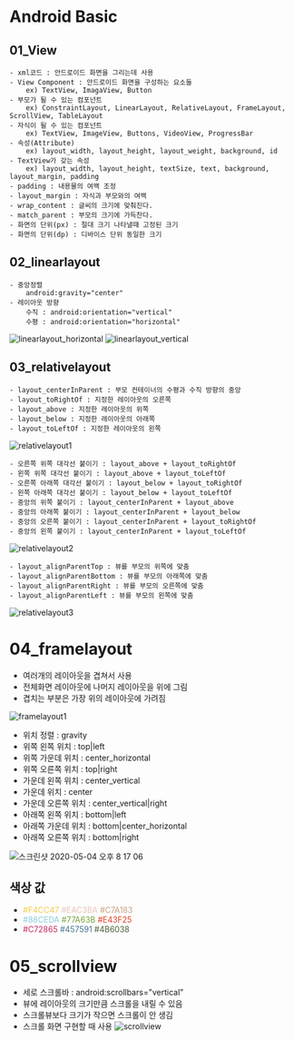 # Android Basic

## 01_View
    - xml코드 : 안드로이드 화면을 그리는데 사용
    - View Component : 안드로이드 화면을 구성하는 요소들
        ex) TextView, ImagaView, Button
    - 부모가 될 수 있는 컴포넌트
        ex) ConstraintLayout, LinearLayout, RelativeLayout, FrameLayout, ScrollView, TableLayout
    - 자식이 될 수 있는 컴포넌트
        ex) TextView, ImageView, Buttons, VideoView, ProgressBar
    - 속성(Attribute)
        ex) layout_width, layout_height, layout_weight, background, id
    - TextView가 갖는 속성
        ex) layout_width, layout_height, textSize, text, background, layout_margin, padding
    - padding : 내용물의 여백 조정
    - layout_margin : 자식과 부모와의 여백
    - wrap_content : 글씨의 크기에 맞춰진다.
    - match_parent : 부모의 크기에 가득찬다.
    - 화면의 단위(px) : 절대 크기 나타낼때 고정된 크기
    - 화면의 단위(dp) : 디바이스 단위 동일한 크기
    
## 02_linearlayout
    - 중앙정렬
        android:gravity="center"
    - 레이아웃 방향
        수직 : android:orientation="vertical"
        수평 : android:orientation="horizontal"

![linearlayout_horizontal](https://user-images.githubusercontent.com/6762927/80862938-bd3abf80-8cb3-11ea-94b3-bcfa10d5c748.png)
![linearlayout_vertical](https://user-images.githubusercontent.com/6762927/80862948-d7749d80-8cb3-11ea-9d76-753d7740542f.png)

## 03_relativelayout
    - layout_centerInParent : 부모 컨테이너의 수평과 수직 방향의 중앙
    - layout_toRightOf : 지정한 레이아웃의 오른쪽
    - layout_above : 지정한 레이아웃의 위쪽
    - layout_below : 지정한 레이아웃의 아래쪽
    - layout_toLeftOf : 지정한 레이아웃의 왼쪽

![relativelayout1](https://user-images.githubusercontent.com/6762927/80863260-f5db9880-8cb5-11ea-9934-16ca89ca7283.png)

    - 오른쪽 위쪽 대각선 붙이기 : layout_above + layout_toRightOf
    - 왼쪽 위쪽 대각선 붙이기 : layout_above + layout_toLeftOf
    - 오른쪽 아래쪽 대각선 붙이기 : layout_below + layout_toRightOf
    - 왼쪽 아래쪽 대각선 붙이기 : layout_below + layout_toLeftOf
    - 중앙의 위쪽 붙이기 : layout_centerInParent + layout_above
    - 중앙의 아래쪽 붙이기 : layout_centerInParent + layout_below
    - 중앙의 오른쪽 붙이기 : layout_centerInParent + layout_toRightOf
    - 중앙의 왼쪽 붙이기 : layout_centerInParent + layout_toLeftOf

![relativelayout2](https://user-images.githubusercontent.com/6762927/80863261-f70cc580-8cb5-11ea-8038-5bb3cf1de6ed.png)
    
    - layout_alignParentTop : 뷰를 부모의 위쪽에 맞춤
    - layout_alignParentBottom : 뷰를 부모의 아래쪽에 맞춤
    - layout_alignParentRight : 뷰를 부모의 오른쪽에 맞춤
    - layout_alignParentLeft : 뷰를 부모의 왼쪽에 맞춤

![relativelayout3](https://user-images.githubusercontent.com/6762927/80863262-f7a55c00-8cb5-11ea-9b0b-eae32ba1a544.png)


# 04_framelayout
- 여러개의 레이아웃을 겹쳐서 사용
- 전체화면 레이아웃에 나머지 레이아웃을 위에 그림
- 겹치는 부분은 가장 위의 레이아웃에 가려짐

![framelayout1](https://user-images.githubusercontent.com/6762927/80915134-1de8fb80-8d8b-11ea-93bb-e98a3d6a7bef.png)

- 위치 정렬 : gravity
- 위쪽 왼쪽 위치 : top|left
- 위쪽 가운데 위치 : center_horizontal
- 위쪽 오른쪽 위치 : top|right
- 가운데 왼쪽 위치 : center_vertical
- 가운데 위치 : center
- 가운데 오른쪽 위치 : center_vertical|right
- 아래쪽 왼쪽 위치 : bottom|left
- 아래쪽 가운데 위치 : bottom|center_horizontal
- 아래쪽 오른쪽 위치 : bottom|right

![스크린샷 2020-05-04 오후 8 17 06](https://user-images.githubusercontent.com/6762927/80960694-51d42780-8e44-11ea-90c9-61010d71406d.png)

## 색상 값
- <span style="color:#F4CC47">#F4CC47</span> 
    <span style="color:#EAC3BA">#EAC3BA</span>
    <span style="color:#C7A183">#C7A183</span>
- <span style="color:#88CEDA">#88CEDA</span>
    <span style="color:#77A63B">#77A63B</span>
    <span style="color:#E43F25">#E43F25</span>
- <span style="color:#C72865">#C72865</span>
    <span style="color:#457591">#457591</span>
    <span style="color:#4B6038">#4B6038</span>

# 05_scrollview
- 세로 스크롤바 : android:scrollbars="vertical"
- 뷰에 레이아웃의 크기만큼 스크롤을 내릴 수 있음
- 스크롤뷰보다 크기가 작으면 스크롤이 안 생김 
- 스크롤 화면 구현할 때 사용
![scrollview](https://user-images.githubusercontent.com/6762927/81062565-2703d500-8f11-11ea-9998-64fd3720317e.png)

